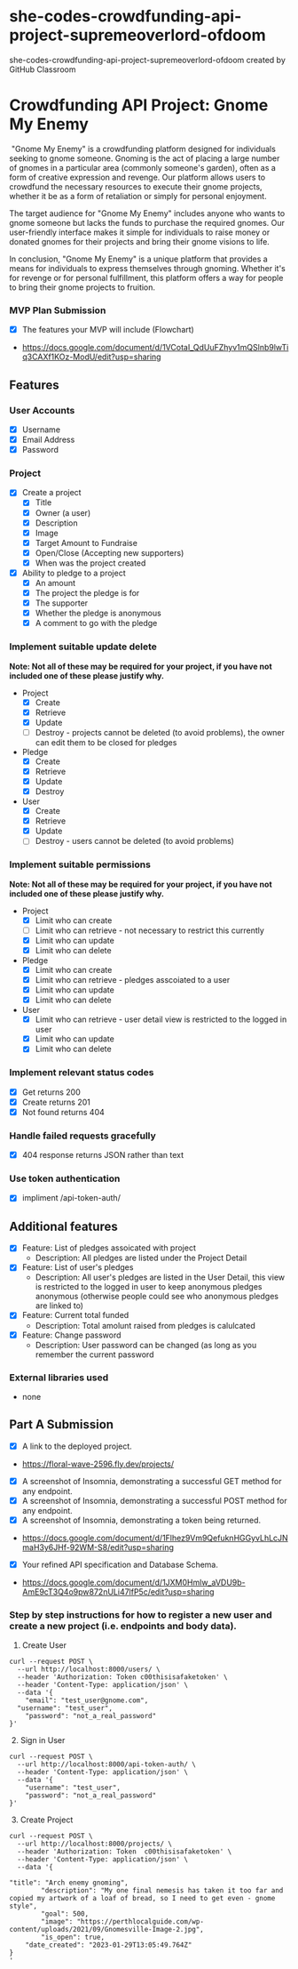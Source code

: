 # she-codes-crowdfunding-api-project-supremeoverlord-ofdoom
she-codes-crowdfunding-api-project-supremeoverlord-ofdoom created by GitHub Classroom
# Crowdfunding API Project: Gnome My Enemy 
​
"Gnome My Enemy" is a crowdfunding platform designed for individuals seeking to gnome someone. Gnoming is the act of placing a large number of gnomes in a particular area (commonly someone's garden), often as a form of creative expression and revenge. Our platform allows users to crowdfund the necessary resources to execute their gnome projects, whether it be as a form of retaliation or simply for personal enjoyment.

The target audience for "Gnome My Enemy" includes anyone who wants to gnome someone but lacks the funds to purchase the required gnomes. Our user-friendly interface makes it simple for individuals to raise money or donated gnomes for their projects and bring their gnome visions to life.

In conclusion, "Gnome My Enemy" is a unique platform that provides a means for individuals to express themselves through gnoming. Whether it's for revenge or for personal fulfillment, this platform offers a way for people to bring their gnome projects to fruition.

### MVP Plan Submission
- [X] The features your MVP will include (Flowchart)
- https://docs.google.com/document/d/1VCotaI_QdUuFZhyv1mQSlnb9lwTiq3CAXf1KOz-ModU/edit?usp=sharing

## Features
### User Accounts
- [X] Username
- [X] Email Address
- [X] Password
​
### Project
- [X] Create a project
  - [X] Title
  - [X] Owner (a user)
  - [X] Description
  - [X] Image
  - [X] Target Amount to Fundraise
  - [X] Open/Close (Accepting new supporters)
  - [X] When was the project created
- [X] Ability to pledge to a project
  - [X] An amount
  - [X] The project the pledge is for
  - [X] The supporter
  - [X] Whether the pledge is anonymous
  - [X] A comment to go with the pledge
  
### Implement suitable update delete
**Note: Not all of these may be required for your project, if you have not included one of these please justify why.**
- Project
  - [X] Create
  - [X] Retrieve
  - [X] Update
  - [ ] Destroy - projects cannot be deleted (to avoid problems), the owner can edit them to be closed for pledges
- Pledge
  - [X] Create
  - [X] Retrieve
  - [X] Update
  - [X] Destroy
- User
  - [X] Create
  - [X] Retrieve
  - [X] Update
  - [ ] Destroy - users cannot be deleted (to avoid problems)
​
### Implement suitable permissions
**Note: Not all of these may be required for your project, if you have not included one of these please justify why.**
- Project
  - [X] Limit who can create
  - [ ] Limit who can retrieve - not necessary to restrict this currently
  - [X] Limit who can update
  - [X] Limit who can delete
- Pledge
  - [X] Limit who can create
  - [X] Limit who can retrieve - pledges asscoiated to a user
  - [X] Limit who can update
  - [X] Limit who can delete
- User
  - [X] Limit who can retrieve - user detail view is restricted to the logged in user
  - [X] Limit who can update
  - [X] Limit who can delete
​
### Implement relevant status codes
- [X] Get returns 200
- [X] Create returns 201
- [X] Not found returns 404
​
### Handle failed requests gracefully 
- [X] 404 response returns JSON rather than text
​
### Use token authentication
- [X] impliment /api-token-auth/
​
## Additional features
- [X] Feature: List of pledges assoicated with project
   - Description: All pledges are listed under the Project Detail
​
- [X] Feature: List of user's pledges
   - Description: All user's pledges are listed in the User Detail, this view is restricted to the logged in user to keep anonymous pledges anonymous (otherwise people could see who anonymous  pledges are linked to)
​
- [X] Feature: Current total funded
   - Description: Total amolunt raised from pledges is calulcated
​
- [X] Feature: Change password
   - Description: User password can be changed (as long as you remember the current password
​
### External libraries used
- none
## Part A Submission

- [X] A link to the deployed project.
- https://floral-wave-2596.fly.dev/projects/

- [X] A screenshot of Insomnia, demonstrating a successful GET method for any endpoint.
- [X] A screenshot of Insomnia, demonstrating a successful POST method for any endpoint.
- [X] A screenshot of Insomnia, demonstrating a token being returned.
- https://docs.google.com/document/d/1Flhez9Vm9QefuknHGGyvLhLcJNmaH3y6JHf-92WM-S8/edit?usp=sharing

- [X] Your refined API specification and Database Schema.
- https://docs.google.com/document/d/1JXM0Hmlw_aVDU9b-AmE9cT3Q4o9pw872nULi47lfP5c/edit?usp=sharing
​
### Step by step instructions for how to register a new user and create a new project (i.e. endpoints and body data).
1. Create User
​
```shell
curl --request POST \
  --url http://localhost:8000/users/ \
  --header 'Authorization: Token c00thisisafaketoken' \
  --header 'Content-Type: application/json' \
  --data '{
	"email": "test_user@gnome.com",
  "username": "test_user",
	"password": "not_a_real_password"
}'

```
​
2. Sign in User
​
```shell
curl --request POST \
  --url http://localhost:8000/api-token-auth/ \
  --header 'Content-Type: application/json' \
  --data '{
	"username": "test_user",
	"password": "not_a_real_password"
}'
```
​
3. Create Project
​
```shell
curl --request POST \
  --url http://localhost:8000/projects/ \
  --header 'Authorization: Token  c00thisisafaketoken' \
  --header 'Content-Type: application/json' \
  --data '{
	
"title": "Arch enemy gnoming",
		"description": "My one final nemesis has taken it too far and copied my artwork of a loaf of bread, so I need to get even - gnome style",
		"goal": 500,
		"image": "https://perthlocalguide.com/wp-content/uploads/2021/09/Gnomesville-Image-2.jpg",
		"is_open": true,
	"date_created": "2023-01-29T13:05:49.764Z"
}
'
```
